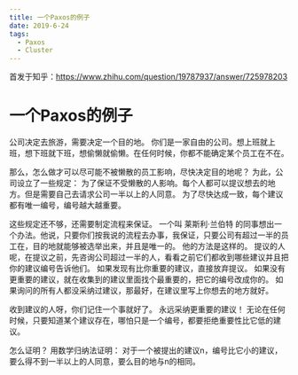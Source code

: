 ```yaml
---
title: 一个Paxos的例子
date: 2019-6-24
tags:
  - Paxos
  - Cluster
---
```


首发于知乎：https://www.zhihu.com/question/19787937/answer/725978203

<!--more-->

# 一个Paxos的例子

公司决定去旅游，需要决定一个目的地。
你们是一家自由的公司。想上班就上班，想下班就下班，想偷懒就偷懒。在任何时候，你都不能确定某个员工在不在。

那么，怎么做才可以尽可能不被懒散的员工影响，尽快决定目的地呢？
为此，公司设立了一些规定：
为了保证不受懒散的人影响。每个人都可以提议想去的地方。但是需要自己去请求公司一半以上的人同意。
为了尽快达成一致，每个建议都有唯一编号，编号越大越重要。

这些规定还不够，还需要制定流程来保证。
一个叫 莱斯利·兰伯特 的同事想出一个办法。他说，只要你们按我说的流程去办事，我保证，只要公司有超过一半的员工在，目的地就能够被选举出来，并且是唯一的。
他的方法是这样的。
提议的人呢，在提议之前，先咨询公司超过一半的人，看看之前它们都收到哪些建议并且把你的建议编号告诉他们。
如果发现有比你重要的建议，直接放弃提议。
如果没有更重要的建议，就在收集到的建议里面找个最重要的，把它的编号改成你的。
如果询问的所有人都没采纳过建议，那最好，在建议里写上你想去的地方就好。

收到建议的人呀，你们记住一个事就好了。
永远采纳更重要的建议！
无论在任何时候，只要知道某个建议存在，哪怕只是一个编号，都要拒绝重要性比它低的建议。

怎么证明？
用数学归纳法证明：
对于一个被提出的建议n，编号比它小的建议，要么得不到一半以上的人同意，要么目的地与n的相同。